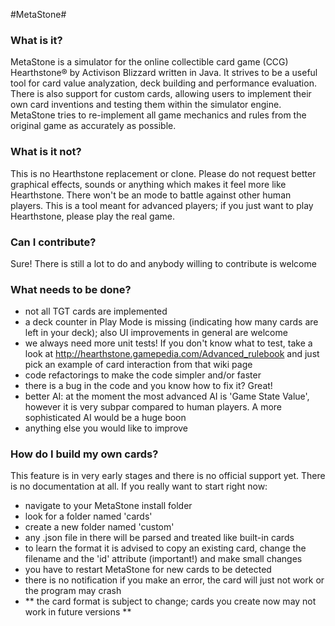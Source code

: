 #MetaStone#

### What is it? ###
MetaStone is a simulator for the online collectible card game (CCG) Hearthstone&reg; by Activison Blizzard written in Java. It strives to be a useful tool for card value analyzation, deck building and performance evaluation. There is also support for custom cards, allowing users to implement their own card inventions and testing them within the simulator engine. MetaStone tries to re-implement all game mechanics and rules from the original game as accurately as possible. 

### What is it not? ###
This is no Hearthstone replacement or clone. Please do not request better graphical effects, sounds or anything which makes it feel more like Hearthstone. There won't be an mode to battle against other human players. This is a tool meant for advanced players; if you just want to play Hearthstone, please play the real game.

### Can I contribute? ###
Sure! There is still a lot to do and anybody willing to contribute is welcome

### What needs to be done? ###
- not all TGT cards are implemented
- a deck counter in Play Mode is missing (indicating how many cards are left in your deck); also UI improvements in general are welcome
- we always need more unit tests! If you don't know what to test, take a look at http://hearthstone.gamepedia.com/Advanced_rulebook and just pick an example of card interaction from that wiki page
- code refactorings to make the code simpler and/or faster
- there is a bug in the code and you know how to fix it? Great!
- better AI: at the moment the most advanced AI is 'Game State Value', however it is very subpar compared to human players. A more sophisticated AI would be a huge boon
- anything else you would like to improve

### How do I build my own cards? ###
This feature is in very early stages and there is no official support yet. There is no documentation at all. If you really want to start right now:
- navigate to your MetaStone install folder
- look for a folder named 'cards'
- create a new folder named 'custom'
- any .json file in there will be parsed and treated like built-in cards
- to learn the format it is advised to copy an existing card, change the filename and the 'id' attribute (important!) and make small changes
- you have to restart MetaStone for new cards to be detected
- there is no notification if you make an error, the card will just not work or the program may crash
- ** the card format is subject to change; cards you create now may not work in future versions **

